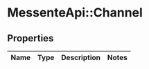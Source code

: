 # MessenteApi::Channel

## Properties
Name | Type | Description | Notes
------------ | ------------- | ------------- | -------------


